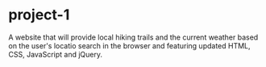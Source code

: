 # project-1
A website that will provide local hiking trails and the current weather based on the user's locatio search in the browser and featuring updated HTML, CSS, JavaScript and jQuery.

